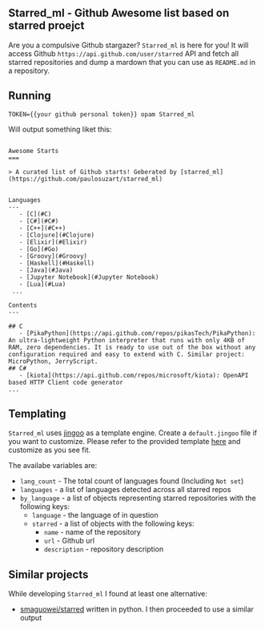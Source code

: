 Starred_ml - Github Awesome list based on starred proejct
---

Are you a compulsive Github stargazer? `Starred_ml` is here for you! It will access Github `https://api.github.com/user/starred` API and fetch all starred repositories and dump a mardown that you can use as
`README.md` in a repository.

## Running

```shell
TOKEN={{your github personal token}} opam Starred_ml 
```

Will output something liket this:  

```mardkown

Awesome Starts
===

> A curated list of Github starts! Geberated by [starred_ml](https://github.com/paulosuzart/starred_ml)


Languages
---
   - [C](#C)
   - [C#](#C#)
   - [C++](#C++)
   - [Clojure](#Clojure)
   - [Elixir](#Elixir)
   - [Go](#Go)
   - [Groovy](#Groovy)
   - [Haskell](#Haskell)
   - [Java](#Java)
   - [Jupyter Notebook](#Jupyter Notebook)
   - [Lua](#Lua)
 ...

Contents
---

## C
   - [PikaPython](https://api.github.com/repos/pikasTech/PikaPython): An ultra-lightweight Python interpreter that runs with only 4KB of RAM, zero dependencies. It is ready to use out of the box without any configuration required and easy to extend with C. Similar project: MicroPython, JerryScript.
## C#
   - [kiota](https://api.github.com/repos/microsoft/kiota): OpenAPI based HTTP Client code generator
...

```

Templating
---

`Starred_ml` uses [jingoo](https://github.com/tategakibunko/jingoo) as a template engine. Create a `default.jingoo` file if you want to customize. Please refer to the provided template [here](default.jingoo) and customize as you see fit. 

The availabe variables are:
   - `lang_count` - The total count of languages found (Including `Not set`)
   - `languages` - a list of languages detected across all starred repos
   - `by_language` - a list of objects representing starred repositories with the following keys:
      - `language` - the language of in question
      - `starred` - a list of objects with the following keys:
         - `name` - name of the repository
         - `url` - Github url
         - `description` - repository description

Similar projects
---
While developing `Starred_ml` I found at least one alternative:

   - [smaguowei/starred](https://github.com/maguowei/starred) written in python. I then proceeded to use a similar output
